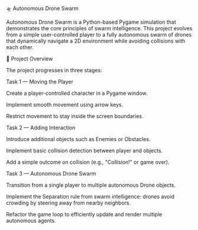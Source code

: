 🛸 Autonomous Drone Swarm

Autonomous Drone Swarm is a Python-based Pygame simulation that demonstrates the core principles of swarm intelligence. This project evolves from a simple user-controlled player to a fully autonomous swarm of drones that dynamically navigate a 2D environment while avoiding collisions with each other.

🚀 Project Overview

The project progresses in three stages:

Task 1 — Moving the Player

Create a player-controlled character in a Pygame window.

Implement smooth movement using arrow keys.

Restrict movement to stay inside the screen boundaries.

Task 2 — Adding Interaction

Introduce additional objects such as Enemies or Obstacles.

Implement basic collision detection between player and objects.

Add a simple outcome on collision (e.g., "Collision!" or game over).

Task 3 — Autonomous Drone Swarm

Transition from a single player to multiple autonomous Drone objects.

Implement the Separation rule from swarm intelligence: drones avoid crowding by steering away from nearby neighbors.

Refactor the game loop to efficiently update and render multiple autonomous agents.
